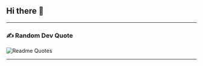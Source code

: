 ## Hi there 👋

<hr/>

<!-- Random Dev Quote -->
### ✍️ Random Dev Quote

![Readme Quotes]([https://quotes-github-readme.vercel.app/api?type=horizontal&theme=chartreuse-dark&hide_border=true&show_icons=true](https://warayana.com.pe/publicaciones/wp-content/uploads/2024/02/WhatsApp-Image-2024-02-29-at-5.11.27-PM-736x410.jpeg))

<hr/>
